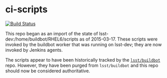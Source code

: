 ci-scripts
===

[![Build Status](https://travis-ci.org/lsst-sqre/ci-scripts.png)](https://travis-ci.org/lsst-sqre/ci-scripts)

This repo began as an import of the state of lsst-dev:/home/buildbot/RHEL6/scripts
as of 2015-03-17.  These scripts were invoked by the buildbot worker that
was running on lsst-dev; they are now invoked by Jenkins agents.

The scripts appear to have been historically tracked by the
[`lsst/buildbot`](https://github.com/lsst/buildbot/tree/master/scripts)
repo.  However, they have been purged from `lsst/buildbot` and this repo
should now be considered authoritative.
